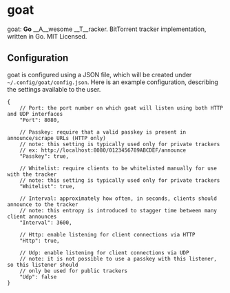 goat
====

goat: __Go__ __A__wesome __T__racker.  BitTorrent tracker implementation, written in Go.  MIT Licensed.

Configuration
-------------

goat is configured using a JSON file, which will be created under `~/.config/goat/config.json`.  Here is an example
configuration, describing the settings available to the user.

```
{
	// Port: the port number on which goat will listen using both HTTP and UDP interfaces
	"Port": 8080,

	// Passkey: require that a valid passkey is present in announce/scrape URLs (HTTP only)
	// note: this setting is typically used only for private trackers
	// ex: http://localhost:8080/0123456789ABCDEF/announce
	"Passkey": true,

	// Whitelist: require clients to be whitelisted manually for use with the tracker
	// note: this setting is typically used only for private trackers
	"Whitelist": true,

	// Interval: approximately how often, in seconds, clients should announce to the tracker
	// note: this entropy is introduced to stagger time between many client announces
	"Interval": 3600,

	// Http: enable listening for client connections via HTTP
	"Http": true,

	// Udp: enable listening for client connections via UDP
	// note: it is not possible to use a passkey with this listener, so this listener should
	// only be used for public trackers
	"Udp": false
}
```

